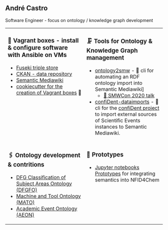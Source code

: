 ## André Castro
Software Engineer - focus on ontology / knowledge graph development

<table><tr><td valign="top" width="50%">

### 🍱 Vagrant boxes - install & configure software with Ansible on VMs
* [Fuseki triple store](https://github.com/NFDI4Chem/Fuseki-Box)
* [CKAN - data repository](https://github.com/TIBHannover/LSK-CKAN-Box)
* [Semantic Mediawiki](https://github.com/TIBHannover/LSK-Semantic-Mediawiki-Box)
* [cookiecutter for the creation of Vagrant boxes](https://github.com/TIBHannover/cookiecutter-for-vagrant-boxes) 🍪
  
</td><td valign="top" width="50%">
  
### 🗜️ Tools for Ontology & Knowledge Graph management 
* [ontology2smw](https://github.com/TIBHannover/ontology2smw) - 🐍 cli for automating an RDF ontology import into Semantic Mediawiki]
  * [📼 SMWCon 2020 talk](https://www.youtube.com/watch?v=AQfJL-i6s88)
* [confiDent-dataimports](https://github.com/TIBHannover/confiDent-dataimports) - 🐍 cli for the [confiDent project](https://projects.tib.eu/en/confident/) to import external sources of Scientific Events instances to Semantic Mediawiki. 

</td></tr>
<tr><td valign="top" width="50%">

### 🖇️ Ontology development & contritions
* [DFG Classification of Subject Areas Ontology (DFGFO)](https://github.com/tibonto/DFG-Fachsystematik-Ontology)
* [Machine and Tool Ontology (MATO)](https://github.com/tibonto/mato)
* [Academic Event Ontology (AEON)](https://github.com/tibonto/aeon)

</td>
<td valign="top" width="50%">
  
### 🧮 Prototypes
* [Jupyter notebooks Prototypes](https://github.com/NFDI4Chem/Semantics-Prototypes) for integrating semantics into NFID4Chem

</td></tr>
</table>

<!--
**andrecastro0o/andrecastro0o** is a ✨ _special_ ✨ repository because its `README.md` (this file) appears on your GitHub profile.

Here are some ideas to get you started:

- 🔭 I’m currently working on ...
- 🌱 I’m currently learning ...
- 👯 I’m looking to collaborate on ...
- 🤔 I’m looking for help with ...
- 💬 Ask me about ...
- 📫 How to reach me: ...
- 😄 Pronouns: ...
- ⚡ Fun fact: ...
-->
